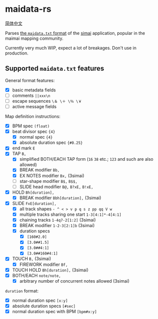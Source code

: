 # maidata-rs

[简体中文](README.md)

Parses [the `maidata.txt` format][format] of the [simai] application, popular
in the maimai mapping community.

[simai]: https://w.atwiki.jp/simai/
[format]: https://w.atwiki.jp/simai/pages/25.html

Currently very much WIP, expect a lot of breakages. Don't use in production.

## Supported `maidata.txt` features

General format features:

* [x] basic metadata fields
* [ ] comments `||xxx\n`
* [ ] escape sequences `\＆ \＋ \％ \￥`
* [ ] active message fields

Map definition instructions:

* [x] BPM spec `(float)`
* [x] beat divisor spec `{4}`
    - [x] normal spec `{4}`
    - [x] absolute duration spec `{#0.25}`
* [x] end mark `E`
* [x] TAP `B,`
    - [x] simplified BOTH/EACH TAP form (`16` `38` etc.; `123` and such are also allowed)
    - [x] BREAK modifier `Bb,`
    - [x] EX NOTES modifier `Bx,` (3simai)
    - [ ] star-shape modifier `B$,` `B$$,`
    - [ ] SLIDE head modifier `B@,` `B?xE,` `B!xE,`
* [x] HOLD `Bh[duration],`
    - [x] BREAK modifier `Bbh[duration],` (3simai)
* [x] SLIDE `FxE[duration],`
    - [x] all track shapes `- ^ < > v p q s z pp qq V w`
    - [x] multiple tracks sharing one start `1-3[4:1]*-4[4:1]`
    - [x] chaining tracks `1-4q7-2[1:2]` (3simai)
    - [x] BREAK modifier `1-2-3[2:1]b` (3simai)
    - [x] duration specs
        - [x] `[160#2.0]`
        - [x] `[3.0##1.5]`
        - [x] `[3.0##4:1]`
        - [x] `[3.0##160#4:1]`
* [x] TOUCH `B,` (3simai)
    - [x] FIREWORK modifier `Bf,`
* [x] TOUCH HOLD `Bh[duration],` (3simai)
* [x] BOTH/EACH `note/note,`
    - [x] arbitrary number of concurrent notes allowed (3simai)

`duration` format:

* [x] normal duration spec `[x:y]`
* [x] absolute duration specs `[#sec]`
* [x] normal duration spec with BPM `[bpm#x:y]`

